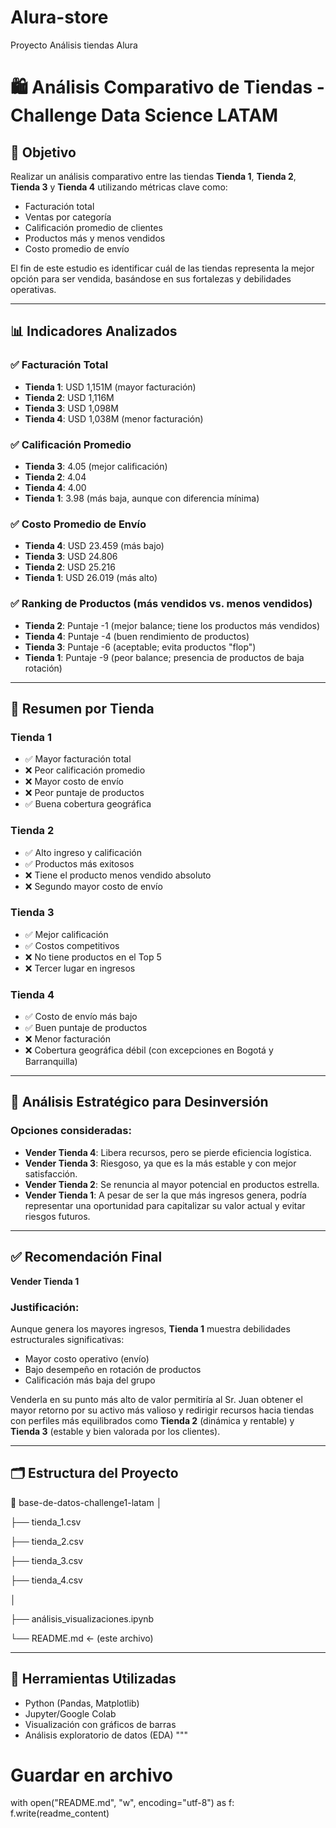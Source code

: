 # Alura-store
Proyecto Análisis tiendas Alura 

# 🛍️ Análisis Comparativo de Tiendas - Challenge Data Science LATAM

## 📌 Objetivo

Realizar un análisis comparativo entre las tiendas **Tienda 1**, **Tienda 2**, **Tienda 3** y **Tienda 4** utilizando métricas clave como:
- Facturación total
- Ventas por categoría
- Calificación promedio de clientes
- Productos más y menos vendidos
- Costo promedio de envío

El fin de este estudio es identificar cuál de las tiendas representa la mejor opción para ser vendida, basándose en sus fortalezas y debilidades operativas.

---

## 📊 Indicadores Analizados

### ✅ Facturación Total
- **Tienda 1**: USD 1,151M (mayor facturación)
- **Tienda 2**: USD 1,116M
- **Tienda 3**: USD 1,098M
- **Tienda 4**: USD 1,038M (menor facturación)

### ✅ Calificación Promedio
- **Tienda 3**: 4.05 (mejor calificación)
- **Tienda 2**: 4.04
- **Tienda 4**: 4.00
- **Tienda 1**: 3.98 (más baja, aunque con diferencia mínima)

### ✅ Costo Promedio de Envío
- **Tienda 4**: USD 23.459 (más bajo)
- **Tienda 3**: USD 24.806
- **Tienda 2**: USD 25.216
- **Tienda 1**: USD 26.019 (más alto)

### ✅ Ranking de Productos (más vendidos vs. menos vendidos)
- **Tienda 2**: Puntaje -1 (mejor balance; tiene los productos más vendidos)
- **Tienda 4**: Puntaje -4 (buen rendimiento de productos)
- **Tienda 3**: Puntaje -6 (aceptable; evita productos "flop")
- **Tienda 1**: Puntaje -9 (peor balance; presencia de productos de baja rotación)

---

## 🛒 Resumen por Tienda

### Tienda 1
- ✅ Mayor facturación total
- ❌ Peor calificación promedio
- ❌ Mayor costo de envío
- ❌ Peor puntaje de productos
- ✅ Buena cobertura geográfica

### Tienda 2
- ✅ Alto ingreso y calificación
- ✅ Productos más exitosos
- ❌ Tiene el producto menos vendido absoluto
- ❌ Segundo mayor costo de envío

### Tienda 3
- ✅ Mejor calificación
- ✅ Costos competitivos
- ❌ No tiene productos en el Top 5
- ❌ Tercer lugar en ingresos

### Tienda 4
- ✅ Costo de envío más bajo
- ✅ Buen puntaje de productos
- ❌ Menor facturación
- ❌ Cobertura geográfica débil (con excepciones en Bogotá y Barranquilla)

---

## 🧠 Análisis Estratégico para Desinversión

### Opciones consideradas:

- **Vender Tienda 4**: Libera recursos, pero se pierde eficiencia logística.
- **Vender Tienda 3**: Riesgoso, ya que es la más estable y con mejor satisfacción.
- **Vender Tienda 2**: Se renuncia al mayor potencial en productos estrella.
- **Vender Tienda 1**: A pesar de ser la que más ingresos genera, podría representar una oportunidad para capitalizar su valor actual y evitar riesgos futuros.

---

## ✅ Recomendación Final

**Vender Tienda 1**

### Justificación:
Aunque genera los mayores ingresos, **Tienda 1** muestra debilidades estructurales significativas:
- Mayor costo operativo (envío)
- Bajo desempeño en rotación de productos
- Calificación más baja del grupo

Venderla en su punto más alto de valor permitiría al Sr. Juan obtener el mayor retorno por su activo más valioso y redirigir recursos hacia tiendas con perfiles más equilibrados como **Tienda 2** (dinámica y rentable) y **Tienda 3** (estable y bien valorada por los clientes).

---

## 🗂️ Estructura del Proyecto

 📁 base-de-datos-challenge1-latam
 │
 
 ├── tienda_1.csv
 
 ├── tienda_2.csv
 
├── tienda_3.csv

├── tienda_4.csv

│

├── análisis_visualizaciones.ipynb

└── README.md ← (este archivo)


---

## 🚀 Herramientas Utilizadas

- Python (Pandas, Matplotlib)
- Jupyter/Google Colab
- Visualización con gráficos de barras
- Análisis exploratorio de datos (EDA)
"""

# Guardar en archivo
with open("README.md", "w", encoding="utf-8") as f:
    f.write(readme_content)
